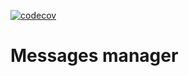 [![codecov](https://codecov.io/gh/ThePetsProject/Messages-Manager/branch/main/graph/badge.svg?token=S47926WSBE)](https://codecov.io/gh/ThePetsProject/Messages-Manager)

# Messages manager
